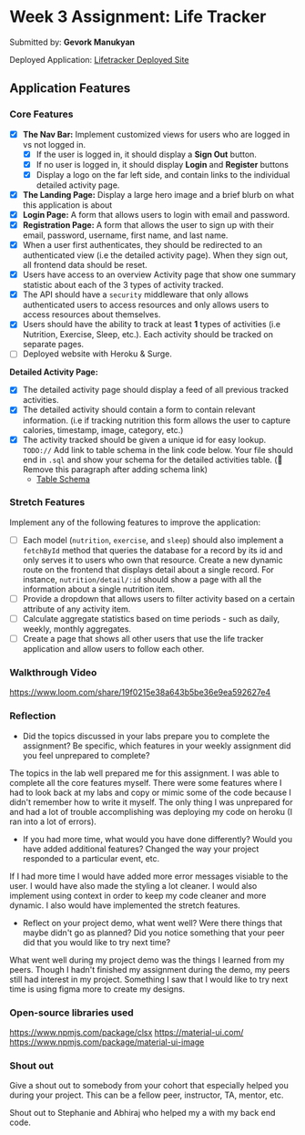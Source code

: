 # Week 3 Assignment: Life Tracker

Submitted by: **Gevork Manukyan**

Deployed Application: [Lifetracker Deployed Site](ADD_LINK_HERE)

## Application Features

### Core Features

- [x] **The Nav Bar:** Implement customized views for users who are logged in vs not logged in.
  - [x] If the user is logged in, it should display a **Sign Out** button. 
  - [x] If no user is logged in, it should display **Login** and **Register** buttons
  - [x] Display a logo on the far left side, and contain links to the individual detailed activity page. 
- [x] **The Landing Page:** Display a large hero image and a brief blurb on what this application is about
- [x] **Login Page:** A form that allows users to login with email and password.
- [x] **Registration Page:** A form that allows the user to sign up with their email, password, username, first name, and last name.
- [x] When a user first authenticates, they should be redirected to an authenticated view (i.e the detailed activity page). When they sign out, all frontend data should be reset.
- [x] Users have access to an overview Activity page that show one summary statistic about each of the 3 types of activity tracked.
- [x] The API should have a `security` middleware that only allows authenticated users to access resources and only allows users to access resources about themselves. 
- [x] Users should have the ability to track at least **1** types of activities (i.e Nutrition, Exercise, Sleep, etc.). Each activity should be tracked on separate pages.
- [ ] Deployed website with Heroku & Surge. 

**Detailed Activity Page:**
- [x] The detailed activity page should display a feed of all previous tracked activities.
- [x] The detailed activity should contain a form to contain relevant information. (i.e if tracking nutrition this form allows the user to capture calories, timestamp, image, category, etc.) 
- [x] The activity tracked should be given a unique id for easy lookup.
  `TODO://` Add link to table schema in the link code below. Your file should end in `.sql` and show your schema for the detailed activities table. (🚫 Remove this paragraph after adding schema link)
  * [Table Schema](📝https://github.com/Gevork-Manukyan/LifeTracker/blob/main/lifetracker-api/lifetracker-schema.sql) 

### Stretch Features

Implement any of the following features to improve the application:
- [ ] Each model (`nutrition`, `exercise`, and `sleep`) should also implement a `fetchById` method that queries the database for a record by its id and only serves it to users who own that resource. Create a new dynamic route on the frontend that displays detail about a single record. For instance, `nutrition/detail/:id` should show a page with all the information about a single nutrition item.
- [ ] Provide a dropdown that allows users to filter activity based on a certain attribute of any activity item.
- [ ] Calculate aggregate statistics based on time periods - such as daily, weekly, monthly aggregates.
- [ ] Create a page that shows all other users that use the life tracker application and allow users to follow each other.

### Walkthrough Video

https://www.loom.com/share/19f0215e38a643b5be36e9ea592627e4

### Reflection

* Did the topics discussed in your labs prepare you to complete the assignment? Be specific, which features in your weekly assignment did you feel unprepared to complete?

The topics in the lab well prepared me for this assignment. I was able to complete all the core features myself. There were some features where I had to look back at my labs and copy or mimic some of the code because I didn't remember how to write it myself. The only thing I was unprepared for and had a lot of trouble accomplishing was deploying my code on heroku (I ran into a lot of errors).

* If you had more time, what would you have done differently? Would you have added additional features? Changed the way your project responded to a particular event, etc.
  
If I had more time I would have added more error messages visiable to the user. I would have also made the styling a lot cleaner. I would also implement using context in order to keep my code cleaner and more dynamic. I also would have implemented the stretch features. 

* Reflect on your project demo, what went well? Were there things that maybe didn't go as planned? Did you notice something that your peer did that you would like to try next time?

What went well during my project demo was the things I learned from my peers. Though I hadn't finished my assignment during the demo, my peers still had interest in my project. Something I saw that I would like to try next time is using figma more to create my designs. 

### Open-source libraries used

https://www.npmjs.com/package/clsx
https://material-ui.com/
https://www.npmjs.com/package/material-ui-image

### Shout out

Give a shout out to somebody from your cohort that especially helped you during your project. This can be a fellow peer, instructor, TA, mentor, etc.

Shout out to Stephanie and Abhiraj who helped my a with my back end code.
